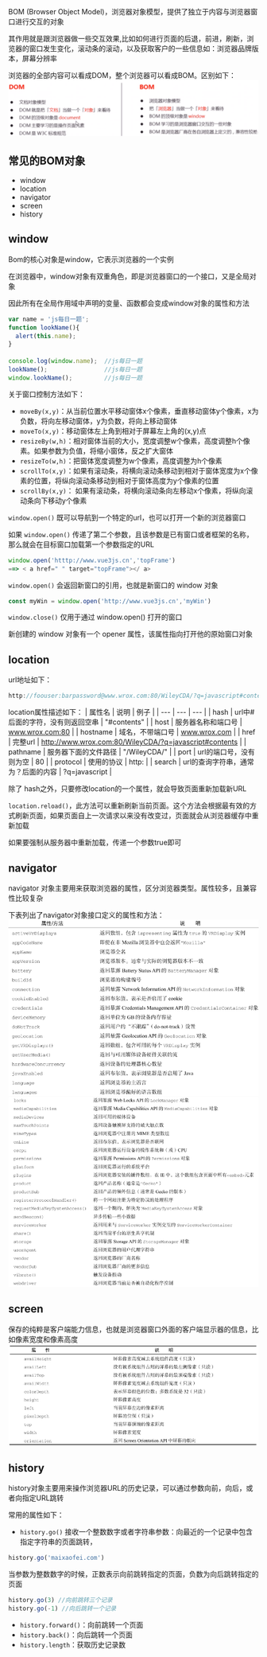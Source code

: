 BOM (Browser Object Model)，浏览器对象模型，提供了独立于内容与浏览器窗口进行交互的对象

其作用就是跟浏览器做一些交互效果,比如如何进行页面的后退，前进，刷新，浏览器的窗口发生变化，滚动条的滚动，以及获取客户的一些信息如：浏览器品牌版本，屏幕分辨率

浏览器的全部内容可以看成DOM，整个浏览器可以看成BOM。区别如下：
![df596cacc7d86cdf6050b1f7b8a7b478](/assets/interview_guide/6E1CAFB5-AB0E-431C-9CFF-5F4AFF138722.png)

## 常见的BOM对象

* window
* location
* navigator
* screen
* history

## window
Bom的核心对象是window，它表示浏览器的一个实例

在浏览器中，window对象有双重角色，即是浏览器窗口的一个接口，又是全局对象

因此所有在全局作用域中声明的变量、函数都会变成window对象的属性和方法
```js
var name = 'js每日一题';
function lookName(){
  alert(this.name);
}

console.log(window.name);  //js每日一题
lookName();                //js每日一题
window.lookName();         //js每日一题
```

关于窗口控制方法如下：

* `moveBy(x,y)`：从当前位置水平移动窗体x个像素，垂直移动窗体y个像素，x为负数，将向左移动窗体，y为负数，将向上移动窗体
* `moveTo(x,y)`：移动窗体左上角到相对于屏幕左上角的(x,y)点
* `resizeBy(w,h)`：相对窗体当前的大小，宽度调整w个像素，高度调整h个像素。如果参数为负值，将缩小窗体，反之扩大窗体
* `resizeTo(w,h)`：把窗体宽度调整为w个像素，高度调整为h个像素
* `scrollTo(x,y)`：如果有滚动条，将横向滚动条移动到相对于窗体宽度为x个像素的位置，将纵向滚动条移动到相对于窗体高度为y个像素的位置
* `scrollBy(x,y)`： 如果有滚动条，将横向滚动条向左移动x个像素，将纵向滚动条向下移动y个像素

`window.open()` 既可以导航到一个特定的url，也可以打开一个新的浏览器窗口

如果 `window.open()` 传递了第二个参数，且该参数是已有窗口或者框架的名称，那么就会在目标窗口加载第一个参数指定的URL

```js
window.open('htttp://www.vue3js.cn','topFrame')
==> < a href=" " target="topFrame"></ a>
```
`window.open()` 会返回新窗口的引用，也就是新窗口的 window 对象

```js
const myWin = window.open('http://www.vue3js.cn','myWin')
```
`window.close()` 仅用于通过 window.open() 打开的窗口

新创建的 window 对象有一个 opener 属性，该属性指向打开他的原始窗口对象


## location

url地址如下：
```js
http://foouser:barpassword@www.wrox.com:80/WileyCDA/?q=javascript#contents
```
location属性描述如下：
| 属性名 | 说明 | 例子 |
| --- | --- | --- |
| hash | url中#后面的字符，没有则返回空串 | "#contents" |
| host | 服务器名称和端口号 | www.wrox.com:80 |
| hostname | 域名，不带端口号 | www.wrox.com |
| href | 完整url | http://www.wrox.com:80/WileyCDA/?q=javascript#contents |
| pathname | 服务器下面的文件路径 | "/WileyCDA/" |
| port | url的端口号，没有则为空 | 80 |
| protocol | 使用的协议 | http: |
| search | url的查询字符串，通常为？后面的内容 | ?q=javascript |

除了 hash之外，只要修改location的一个属性，就会导致页面重新加载新URL

`location.reload()`，此方法可以重新刷新当前页面。这个方法会根据最有效的方式刷新页面，如果页面自上一次请求以来没有改变过，页面就会从浏览器缓存中重新加载

如果要强制从服务器中重新加载，传递一个参数true即可

## navigator
navigator 对象主要用来获取浏览器的属性，区分浏览器类型。属性较多，且兼容性比较复杂

下表列出了navigator对象接口定义的属性和方法：
![3636a3fcee6bb2c0a754d3585374acb4](/assets/interview_guide/A46DB13D-FDD3-4559-820F-47899A6B3E96.png)
![841bf50e4e3d600445164a70f2d74f12](/assets/interview_guide/3E76D2E5-CBF8-493D-A8F7-C966A8D34617.png)

## screen
保存的纯粹是客户端能力信息，也就是浏览器窗口外面的客户端显示器的信息，比如像素宽度和像素高度
![390ea544d9655c32ce84c26d7904583a](/assets/interview_guide/24237E49-5E28-4855-9B56-8D6CB0D3C201.png)

## history

history对象主要用来操作浏览器URL的历史记录，可以通过参数向前，向后，或者向指定URL跳转

常用的属性如下：

* `history.go()`
接收一个整数数字或者字符串参数：向最近的一个记录中包含指定字符串的页面跳转，
```js
history.go('maixaofei.com')
```
当参数为整数数字的时候，正数表示向前跳转指定的页面，负数为向后跳转指定的页面
```js
history.go(3) //向前跳转三个记录
history.go(-1) //向后跳转一个记录
```
* `history.forward()`：向前跳转一个页面
* `history.back()`：向后跳转一个页面
* `history.length`：获取历史记录数